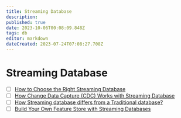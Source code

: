 ```yaml
---
title: Streaming Database
description: 
published: true
date: 2023-10-06T00:08:09.848Z
tags: db
editor: markdown
dateCreated: 2023-07-24T07:08:27.708Z
---
```


# Streaming Database
- [ ] [How to Choose the Right Streaming Database](https://blog.det.life/how-to-choose-the-right-streaming-database-48d646742e93)
- [ ] [How Change Data Capture (CDC) Works with Streaming Database](https://medium.com/@bumurzaqov2/how-change-data-capture-cdc-works-with-streaming-database-dc5fd21ae5d6)
- [ ] [How Streaming database differs from a Traditional database?](https://medium.com/@bumurzaqov2/streaming-database-vs-traditional-database-ff92ae6d1c5e)
- [ ] [Build Your Own Feature Store with Streaming Databases](https://blog.det.life/build-your-own-feature-store-with-streaming-databases-5cae907cd0a6)